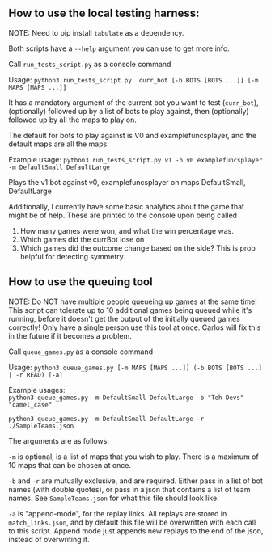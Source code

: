 ## How to use the local testing harness:
NOTE: Need to pip install `tabulate` as a dependency.

Both scripts have a `--help` argument you can use to get more info.

Call `run_tests_script.py` as a console command


Usage: `python3 run_tests_script.py  curr_bot [-b BOTS [BOTS ...]] [-m MAPS [MAPS ...]] `

It has a mandatory argument of the current bot you want to test (`curr_bot`), 
(optionally) followed up by a list of bots to play against, then (optionally) followed up by
all the maps to play on. 

The default for bots to play against is V0 and examplefuncsplayer, and the default maps are all the maps

Example usage: `python3 run_tests_script.py v1 -b v0 examplefuncsplayer -m DefaultSmall DefaultLarge`

Plays the v1 bot against v0, examplefuncsplayer on maps DefaultSmall, DefaultLarge

Additionally, I currently have some basic analytics about the game that might be of help. 
These are printed to the console upon being called
1) How many games were won, and what the win percentage was.
2) Which games did the currBot lose on
3) Which games did the outcome change based on the side? This is prob helpful for detecting symmetry.

## How to use the queuing tool
NOTE: Do NOT have multiple people queueing up games at the same time! This script can tolerate up to 10 additional games being queued
while it's running, before it doesn't get the output of the initially queued games correctly! Only have a single person use this tool at once.
Carlos will fix this in the future if it becomes a problem.

Call `queue_games.py` as a console command


Usage: `python3 queue_games.py [-m MAPS [MAPS ...]] (-b BOTS [BOTS ...] | -r READ) [-a]`

Example usages:  
`python3 queue_games.py -m DefaultSmall DefaultLarge -b "Teh Devs" "camel_case" `

`python3 queue_games.py -m DefaultSmall DefaultLarge -r ./SampleTeams.json `



The arguments are as follows:

`-m` is optional, is a list of maps that you wish to play. There is a maximum of 10 maps that can be chosen at once.

`-b` and `-r` are mutually exclusive, and are required. Either pass in a list of bot names (with double quotes), or pass
in a json that contains a list of team names. See `SampleTeams.json` for what this file should look like.

`-a` is "append-mode", for the replay links. All replays are stored in `match_links.json`,
and by default this file will be overwritten with each call to this script. Append mode just appends
new replays to the end of the json, instead of overwriting it.

